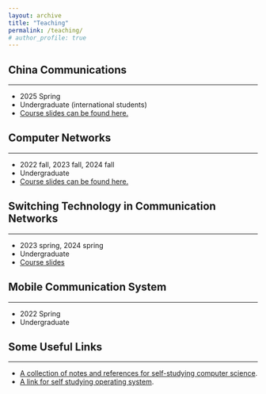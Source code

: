 ```yaml
---
layout: archive
title: "Teaching"
permalink: /teaching/
# author_profile: true
---
```




## China Communications
---
* 2025 Spring
* Undergraduate (international students)
* [Course slides can be found here.](download.md)



## Computer Networks
---
* 2022 fall, 2023 fall, 2024 fall
* Undergraduate
* [Course slides can be found here.](download.md)

## Switching Technology in Communication Networks
---
* 2023 spring, 2024 spring
* Undergraduate
* [Course slides](download.md)

## Mobile Communication System
---
* 2022 Spring
* Undergraduate

## Some Useful Links
---
* [A collection of notes and references for self-studying computer science](https://notes.eddyerburgh.me).
* [A link for self studying operating system](https://oscourse.org).

